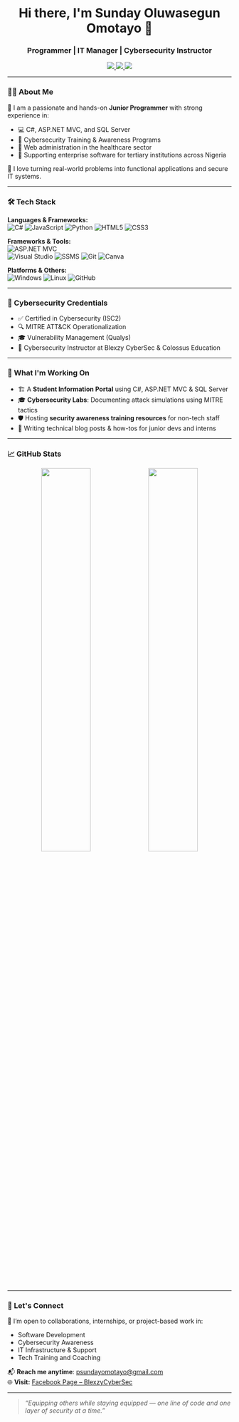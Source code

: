 <h1 align="center">Hi there, I'm Sunday Oluwasegun Omotayo 👋</h1>
<h3 align="center">Programmer | IT Manager | Cybersecurity Instructor</h3>

<p align="center">
  <a href="https://www.linkedin.com/in/sunday-oluwasegun-omotayo-35397a368/" target="_blank">
    <img src="https://img.shields.io/badge/LinkedIn-blue?style=for-the-badge&logo=linkedin" />
  </a>
  <a href="https://github.com/sunday-oluwasegun-omotayo" target="_blank">
    <img src="https://img.shields.io/badge/GitHub-000?style=for-the-badge&logo=github" />
  </a>
  <a href="mailto:psundayomotayo@gmail.com" target="_blank">
    <img src="https://img.shields.io/badge/Email-D14836?style=for-the-badge&logo=gmail&logoColor=white" />
  </a>
</p>

---

### 👨‍💻 About Me

🎯 I am a passionate and hands-on **Junior Programmer** with strong experience in:
- 💻 C#, ASP.NET MVC, and SQL Server  
- 🔐 Cybersecurity Training & Awareness Programs  
- 🏥 Web administration in the healthcare sector  
- 🏫 Supporting enterprise software for tertiary institutions across Nigeria

🚀 I love turning real-world problems into functional applications and secure IT systems.

---

### 🛠️ Tech Stack

**Languages & Frameworks:**  
![C#](https://img.shields.io/badge/C%23-239120?style=flat&logo=c-sharp&logoColor=white) 
![JavaScript](https://img.shields.io/badge/JavaScript-F7DF1E?style=flat&logo=javascript&logoColor=black)
![Python](https://img.shields.io/badge/Python-3776AB?style=flat&logo=python&logoColor=white)
![HTML5](https://img.shields.io/badge/HTML5-E34F26?style=flat&logo=html5&logoColor=white)
![CSS3](https://img.shields.io/badge/CSS3-1572B6?style=flat&logo=css3&logoColor=white)

**Frameworks & Tools:**  
![ASP.NET MVC](https://img.shields.io/badge/ASP.NET_MVC-512BD4?style=flat&logo=.net&logoColor=white)  
![Visual Studio](https://img.shields.io/badge/Visual%20Studio-5C2D91?style=flat&logo=visual-studio&logoColor=white)
![SSMS](https://img.shields.io/badge/SQL%20Server-CC2927?style=flat&logo=microsoft-sql-server&logoColor=white)
![Git](https://img.shields.io/badge/Git-F05032?style=flat&logo=git&logoColor=white)
![Canva](https://img.shields.io/badge/Canva-00C4CC?style=flat&logo=canva&logoColor=white)

**Platforms & Others:**  
![Windows](https://img.shields.io/badge/Windows-0078D6?style=flat&logo=windows&logoColor=white)
![Linux](https://img.shields.io/badge/Linux-FCC624?style=flat&logo=linux&logoColor=black)
![GitHub](https://img.shields.io/badge/GitHub-181717?style=flat&logo=github&logoColor=white)

---

### 🔐 Cybersecurity Credentials
- ✅ Certified in Cybersecurity (ISC2)
- 🔍 MITRE ATT&CK Operationalization
- 🎓 Vulnerability Management (Qualys)
- 🧠 Cybersecurity Instructor at Blexzy CyberSec & Colossus Education

---

### 🧠 What I'm Working On
- 🏗 A **Student Information Portal** using C#, ASP.NET MVC & SQL Server  
- 🎓 **Cybersecurity Labs**: Documenting attack simulations using MITRE tactics  
- 🛡 Hosting **security awareness training resources** for non-tech staff  
- 📘 Writing technical blog posts & how-tos for junior devs and interns

---

### 📈 GitHub Stats
<p align="center">
  <img src="https://github-readme-stats.vercel.app/api?username=Blexzedsuny24&show_icons=true&theme=radical" width="47%" />
  <img src="https://github-readme-stats.vercel.app/api/top-langs/?username=Blexzedsuny24&layout=compact&theme=radical" width="47%" />
</p>

---

### 🔗 Let's Connect

💬 I’m open to collaborations, internships, or project-based work in:
- Software Development  
- Cybersecurity Awareness  
- IT Infrastructure & Support  
- Tech Training and Coaching

📬 **Reach me anytime**: psundayomotayo@gmail.com  
🌐 **Visit:** [Facebook Page – BlexzyCyberSec](http://facebook.com/BlexzyCyberSec)

---

> _“Equipping others while staying equipped — one line of code and one layer of security at a time.”_
